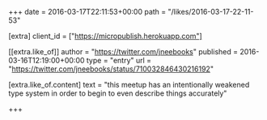 +++
date = 2016-03-17T22:11:53+00:00
path = "/likes/2016-03-17-22-11-53"

[extra]
client_id = ["https://micropublish.herokuapp.com"]

[[extra.like_of]]
author = "https://twitter.com/jneebooks"
published = 2016-03-16T12:19:00+00:00
type = "entry"
url = "https://twitter.com/jneebooks/status/710032846430216192"

[extra.like_of.content]
text = "this meetup has an intentionally weakened type system in order to begin to even describe things accurately"

+++

<a href="https://brid.gy/publish/twitter"></a>